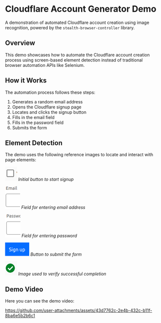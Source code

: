 # Cloudflare Account Generator Demo

A demonstration of automated Cloudflare account creation using image recognition, powered by the `stealth-browser-controller` library.

## Overview

This demo showcases how to automate the Cloudflare account creation process using screen-based element detection instead of traditional browser automation APIs like Selenium.

## How it Works

The automation process follows these steps:

1. Generates a random email address
2. Opens the Cloudflare signup page
3. Locates and clicks the signup button
4. Fills in the email field
5. Fills in the password field
6. Submits the form

## Element Detection

The demo uses the following reference images to locate and interact with page elements:

![Signup Button](imgs/1.png)
*Initial button to start signup*

![Email Field](imgs/2.png)
*Field for entering email address*

![Password Field](imgs/3.png)
*Field for entering password*

![Submit Button](imgs/4.png)
*Button to submit the form*

![Success Indicator](imgs/x.png)
*Image used to verify successful completion*

## Demo Video

Here you can see the demo video:

https://github.com/user-attachments/assets/43d7762c-2e4b-432c-b11f-8ba6e5b2b6c1

